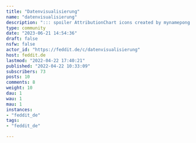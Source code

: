 ```yaml
---
title: "Datenvisualisierung" 
name: "datenvisualisierung"
description: "::: spoiler AttributionChart icons created by mynamepong - [Flaticon](https://www.flaticon.com/free-icons/chart)___:::"
type: community
date: "2023-06-21 14:54:36"
draft: false
nsfw: false
actor_id: "https://feddit.de/c/datenvisualisierung"
host: feddit.de
lastmod: "2022-04-22 17:40:21"
published: "2022-04-22 10:33:09"
subscribers: 73
posts: 10
comments: 8
weight: 10
dau: 1
wau: 1
mau: 1
instances:
- "feddit_de"
tags: 
- "feddit_de"

---
```


